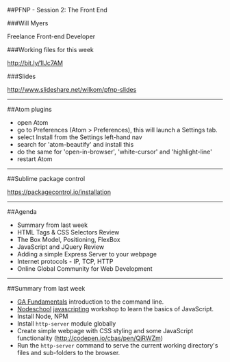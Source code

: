 ##PFNP - Session 2: The Front End

###Will Myers

Freelance Front-end Developer

###Working files for this week

<http://bit.ly/1lJc7AM>

###Slides

<http://www.slideshare.net/wilkom/pfnp-slides>

---

##Atom plugins
* open Atom
* go to Preferences (Atom > Preferences), this will launch a Settings tab.
* select Install from the Settings left-hand nav
* search for 'atom-beautify' and install this
* do the same for 'open-in-browser',  'white-cursor' and 'highlight-line'
* restart Atom

---

##Sublime package control

<https://packagecontrol.io/installation>

---

##Agenda

*	Summary from last week
*	HTML Tags & CSS Selectors Review
*	The Box Model, Positioning, FlexBox
*	JavaScript and JQuery Review
* Adding a simple Express Server to your webpage
* Internet protocols - IP, TCP, HTTP
*	Online Global Community for Web Development

---

##Summary from last week

- [GA Fundamentals](http://fundamentals.generalassemb.ly/) introduction to the command line.
- [Nodeschool](http://nodeschool.io/) [javascripting](https://www.github.com/sethvincent/javascripting) workshop to learn the basics of JavaScript.
- Install Node, NPM
- Install `http-server` module globally
- Create simple webpage with CSS styling and some JavaScript functionality (<http://codepen.io/cbas/pen/QjRWZm>)
- Run the `http-server` command to serve the current working directory's files and sub-folders to the browser.
